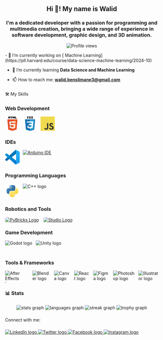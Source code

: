 <h2 align="center">Hi 👋! My name is Walid </h2>
<h3 align="center">I'm a dedicated developer with a passion for programming and multimedia creation, bringing a wide range of experience in software development, graphic design, and 3D animation.</h3>

<p align="center">
    <img src="https://komarev.com/ghpvc/?username=dextertaha&label=Profile%20views&color=0e75b6&style=flat" alt="Profile views">
</p>
- 🔭 I’m currently working on [ Machine Learning](https://pll.harvard.edu/course/data-science-machine-learning/2024-10)

- 🌱 I’m currently learning **Data Science and Machine Learning**




- 📫 How to reach me: **walid.benslimane3@gmail.com**

###

<p align="left">🛠️ My Skills</p>

###

<!-- Languages and Tools -->

### Web Development
<div style="display: flex; gap: 10px;">
    <a href="https://www.w3.org/html/" target="_blank" rel="noreferrer">
        <img src="https://raw.githubusercontent.com/devicons/devicon/master/icons/html5/html5-original-wordmark.svg" alt="HTML5" width="48" height="48">
    </a>
    <a href="https://www.w3schools.com/css/" target="_blank" rel="noreferrer">
        <img src="https://raw.githubusercontent.com/devicons/devicon/master/icons/css3/css3-original-wordmark.svg" alt="CSS3" width="48" height="48">
    </a>
    <a href="https://developer.mozilla.org/en-US/docs/Web/JavaScript" target="_blank" rel="noreferrer">
        <img src="https://raw.githubusercontent.com/devicons/devicon/master/icons/javascript/javascript-original.svg" alt="JavaScript" width="48" height="48">
    </a>
</div>

### IDEs
<div style="display: flex; gap: 10px;">
    <a href="https://code.visualstudio.com/" target="_blank" rel="noreferrer">
        <img src="https://raw.githubusercontent.com/devicons/devicon/master/icons/vscode/vscode-original.svg" alt="VS Code" width="48" height="48">
    </a>
    <a href="https://www.arduino.cc/" target="_blank" rel="noreferrer">
        <img src="https://cdn.worldvectorlogo.com/logos/arduino-1.svg" alt="Arduino IDE" width="48" height="48">
    </a>
</div>

### Programming Languages
<div style="display: flex; gap: 10px;">
    <a href="https://www.python.org" target="_blank" rel="noreferrer">
        <img src="https://raw.githubusercontent.com/devicons/devicon/master/icons/python/python-original.svg" alt="Python" width="48" height="48">
    </a>
    <img src="https://cdn.jsdelivr.net/gh/devicons/devicon/icons/cplusplus/cplusplus-original.svg" height="40" alt="C++ logo">
</div>

### Robotics and Tools
<div style="display: flex; gap: 15px; align-items: center;">
    <a href="https://pybricks.com/" target="_blank" rel="noreferrer">
        <img src="https://github.com/user-attachments/assets/cf6f005f-117e-4622-895a-0a03242523a4" alt="PyBricks Logo" width="48" height="48" style="border-radius: 5px;">
    </a>
    <a href="https://studio.io/" target="_blank" rel="noreferrer">
        <img src="https://github.com/user-attachments/assets/edb12939-89fa-4278-ab11-1379f4e789bc" alt="Studio Logo" width="48" height="48" style="border-radius: 5px;">
    </a>
</div>

###

### Game Development
<div style="display: flex; gap: 12px;">
    <img src="https://cdn.jsdelivr.net/gh/devicons/devicon/icons/godot/godot-original.svg" height="40" alt="Godot logo">
    <img src="https://cdn.jsdelivr.net/gh/devicons/devicon/icons/unity/unity-original.svg" height="40" alt="Unity logo">
</div>

### Tools & Frameworks
<div style="display: flex; gap: 12px;">
    <img src="https://upload.wikimedia.org/wikipedia/commons/thumb/c/cb/Adobe_After_Effects_CC_icon.svg/1200px-Adobe_After_Effects_CC_icon.svg.png" height="40" alt="After Effects logo">
    <img src="https://upload.wikimedia.org/wikipedia/commons/thumb/0/0c/Blender_logo_no_text.svg/2503px-Blender_logo_no_text.svg.png" height="40" alt="Blender logo">
    <img src="https://upload.wikimedia.org/wikipedia/commons/thumb/0/08/Canva_icon_2021.svg/900px-Canva_icon_2021.svg.png?20220821125247" height="40" alt="Canva logo">
    <img src="https://cdn.jsdelivr.net/gh/devicons/devicon/icons/react/react-original.svg" height="40" alt="React logo">
    <img src="https://cdn.jsdelivr.net/gh/devicons/devicon/icons/figma/figma-original.svg" height="40" alt="Figma logo">
    <img src="https://upload.wikimedia.org/wikipedia/commons/thumb/a/af/Adobe_Photoshop_CC_icon.svg/1051px-Adobe_Photoshop_CC_icon.svg.png" height="40" alt="Photoshop logo">
    <img src="https://upload.wikimedia.org/wikipedia/commons/thumb/f/fb/Adobe_Illustrator_CC_icon.svg/768px-Adobe_Illustrator_CC_icon.svg.png?20220814183839" height="40" alt="Illustrator logo">
</div>

###

### 📊 Stats

###

<div align="center">
    <img src="https://github-readme-stats.vercel.app/api?username=walidbnslimane&hide_title=false&hide_rank=false&show_icons=true&include_all_commits=true&count_private=true&disable_animations=false&theme=dracula&locale=en&hide_border=false&order=1" height="150" alt="stats graph">
    <img src="https://github-readme-stats.vercel.app/api/top-langs?username=walidbnslimane&locale=en&hide_title=false&layout=compact&card_width=320&langs_count=5&theme=dracula&hide_border=false&order=2" height="150" alt="languages graph">
    <img src="https://streak-stats.demolab.com?user=walidbnslimane&locale=en&mode=daily&theme=dracula&hide_border=false&border_radius=5&order=3" height="150" alt="streak graph">
    <img src="https://github-profile-trophy.vercel.app?username=walidbnslimane&theme=dracula&column=-1&row=1&margin-w=8&margin-h=8&no-bg=false&no-frame=false&order=4" height="150" alt="trophy graph">
</div>

###

<p align="left">Connect with me:</p>

###

<div align="left">
    <a href="https://www.linkedin.com/in/walid-bn-slimane-546360304/" target="_blank">
        <img src="https://raw.githubusercontent.com/maurodesouza/profile-readme-generator/master/src/assets/icons/social/linkedin/default.svg" width="60" height="40" alt="LinkedIn logo">
    </a>
    <a href="https://x.com/slimane_bn60595" target="_blank">
        <img src="https://raw.githubusercontent.com/maurodesouza/profile-readme-generator/master/src/assets/icons/social/twitter/default.svg" width="60" height="40" alt="Twitter logo">
    </a>
    <a href="https://www.facebook.com/walid.bnsliman.963/" target="_blank">
        <img src="https://raw.githubusercontent.com/maurodesouza/profile-readme-generator/master/src/assets/icons/social/facebook/default.svg" width="60" height="40" alt="Facebook logo">
    </a>
    <a href="https://www.instagram.com/walid__bnsliman/" target="_blank">
        <img src="https://raw.githubusercontent.com/maurodesouza/profile-readme-generator/master/src/assets/icons/social/instagram/default.svg" width="60" height="40" alt="Instagram logo">
    </a>
</div>
